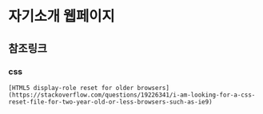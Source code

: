 # 자기소개 웹페이지

## 참조링크

### css

    [HTML5 display-role reset for older browsers](https://stackoverflow.com/questions/19226341/i-am-looking-for-a-css-reset-file-for-two-year-old-or-less-browsers-such-as-ie9)
